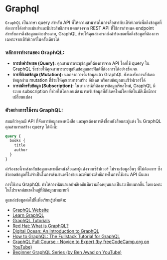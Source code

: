 # Graphql

`GraphQL` เป็นภาษา query สำหรับ API ที่ให้ความสามารถในการสื่อสารกับเซิร์ฟเวอร์เพื่อดึงข้อมูลที่ต้องการได้อย่างแม่นยำและมีประสิทธิภาพ แตกต่างจาก REST API ที่ใช้การกำหนด endpoint สำหรับการดึงข้อมูลแต่ละประเภท, GraphQL ช่วยให้คุณสามารถส่งคำร้องขอเพื่อดึงข้อมูลที่ต้องการเฉพาะจากเซิร์ฟเวอร์ในครั้งเดียวได้

### หลักการทำงานของ GraphQL:

- **การส่งคำร้องขอ (Query):** คุณสามารถระบุข้อมูลที่ต้องการจาก API โดยใช้ query ใน GraphQL ซึ่งช่วยให้คุณสามารถระบุชนิดข้อมูลและฟิลด์ที่ต้องการได้อย่างชัดเจน
- **การอัปเดตข้อมูล (Mutation):** นอกจากการดึงข้อมูลแล้ว GraphQL ยังรองรับการอัปเดตข้อมูลผ่าน mutation ที่ช่วยให้คุณสามารถสร้าง อัปเดต หรือลบข้อมูลบนเซิร์ฟเวอร์ได้
- **การสมัครรับข้อมูล (Subscription):** ในบางกรณีที่ต้องการข้อมูลเรียลไทม์, GraphQL มีระบบ subscription ที่ช่วยให้ไคลเอนต์สามารถรับข้อมูลที่อัปเดตใหม่โดยอัตโนมัติเมื่อมีการเปลี่ยนแปลง

### ตัวอย่างการใช้งาน GraphQL:

สมมติว่าคุณมี API ที่จัดการข้อมูลของหนังสือ และคุณต้องการดึงชื่อหนังสือและผู้แต่ง ใน GraphQL คุณสามารถสร้าง query ได้ดังนี้:

```graphql
query {
  books {
    title
    author
  }
}
```

คำร้องขอนี้จะส่งกลับข้อมูลเฉพาะชื่อหนังสือและผู้แต่งจากเซิร์ฟเวอร์ ไม่รวมข้อมูลอื่นๆ ที่ไม่ต้องการ ซึ่งช่วยลดข้อมูลที่ไม่จำเป็นในการส่งผ่านเครือข่ายและเพิ่มประสิทธิภาพในการใช้งาน API นั่นเอง

การใช้งาน GraphQL ทำให้การพัฒนาแอปพลิเคชันมีความยืดหยุ่นและเป็นระเบียบมากขึ้น โดยเฉพาะในโปรเจกต์ขนาดใหญ่ที่มีข้อมูลมากมายที่

ดูแหล่งข้อมูลต่อไปนี้เพื่อเรียนรู้เพิ่มเติม:

- [GraphQL Website](https://graphql.org/)
- [Learn GraphQL](https://graphql.org/learn/)
- [GraphQL Tutorials](https://www.graphql.com/tutorials/)
- [Red Hat: What is GraphQL?](https://www.redhat.com/en/topics/api/what-is-graphql)
- [Digital Ocean: An Introduction to GraphQL](https://www.digitalocean.com/community/tutorials/an-introduction-to-graphql)
- [How to GraphQL: The Fullstack Tutorial for GraphQL](https://www.howtographql.com/)
- [GraphQL Full Course - Novice to Expert (by freeCodeCamp.org on YouTube)](https://www.youtube.com/watch?v=ed8SzALpx1Q)
- [Beginner GraphQL Series (by Ben Awad on YouTube)](https://www.youtube.com/playlist?list=PLN3n1USn4xln0j_NN9k4j5hS1thsGibKi)
